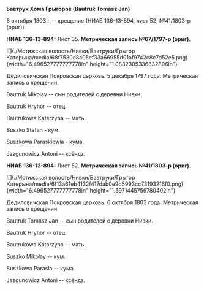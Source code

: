 **Бавтрук Хома Грыгоров (Bautruk Tomasz Jan)**

6 октября 1803 г -- крещение (НИАБ 136-13-894, лист 52, №41/1803-р
(ориг)).

**НИАБ 136-13-894:** Лист 35. **Метрическая запись №67/1797-р (ориг).**

![](./Мстижская волость/Нивки/Бавтруки/Грыгор Катерына/media/68f7530e8a05ef33a66955d01af9742c8c7d52e5.png){width="6.496527777777778in"
height="1.0882305336832896in"}

Дедиловичская Покровская церковь. 5 декабря 1797 года. Метрическая
запись о крещении.

Bautruk Mikolay -- сын родителей с деревни Нивки.

Bautruk Hryhor -- отец.

Bautrukowa Katerzyna -- мать.

Suszko Stefan - кум.

Suszkowa Paraskiewia - кума.

Jazgunowicz Antoni -- ксёндз.

**НИАБ 136-13-894:** Лист 52. **Метрическая запись №41/1803-р (ориг).**

![](./Мстижская волость/Нивки/Бавтруки/Грыгор Катерына/media/6f13a61eb4132f417dab0e9d5993cc73193216f0.png){width="6.496527777777778in"
height="1.5971445756780402in"}

Дедиловичская Покровская церковь. 6 октября 1803 года. Метрическая
запись о крещении.

Bautruk Tomasz Jan -- сын родителей с деревни Нивки.

Bautruk Hryhor -- отец.

Bautrukowa Katarzyna -- мать.

Suszko Mikołay -- кум.

Suszkowa Parasia -- кума.

Jazgunowicz Antoni -- ксёндз.
